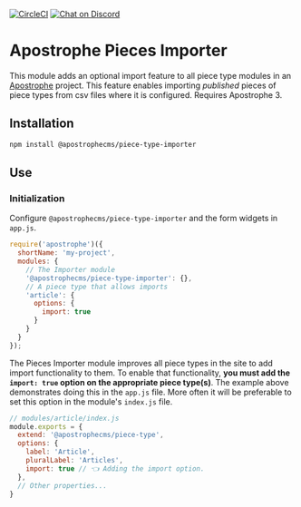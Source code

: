 [![CircleCI](https://circleci.com/gh/apostrophecms/piece-type-importer/tree/main.svg?style=svg)](https://circleci.com/gh/apostrophecms/piece-type-importer/tree/main)
[![Chat on Discord](https://img.shields.io/discord/517772094482677790.svg)](https://chat.apostrophecms.org)

# Apostrophe Pieces Importer

This module adds an optional import feature to all piece type modules in an [Apostrophe](https://apostrophecms.com) project. This feature enables importing *published* pieces of piece types from csv files where it is configured. Requires Apostrophe 3.

## Installation

```bash
npm install @apostrophecms/piece-type-importer
```

## Use

### Initialization

Configure `@apostrophecms/piece-type-importer` and the form widgets in `app.js`.

```javascript
require('apostrophe')({
  shortName: 'my-project',
  modules: {
    // The Importer module
    '@apostrophecms/piece-type-importer': {},
    // A piece type that allows imports
    'article': {
      options: {
        import: true
      }
    }
  }
});
```

The Pieces Importer module improves all piece types in the site to add import functionality to them. To enable that functionality, **you must add the `import: true` option on the appropriate piece type(s)**. The example above demonstrates doing this in the `app.js` file. More often it will be preferable to set this option in the module's `index.js` file.

```javascript
// modules/article/index.js
module.exports = {
  extend: '@apostrophecms/piece-type',
  options: {
    label: 'Article',
    pluralLabel: 'Articles',
    import: true // 👈 Adding the import option.
  },
  // Other properties...
}
```
